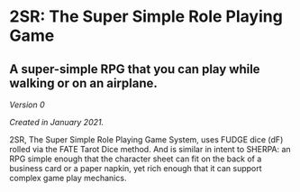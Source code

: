 # 2SR: The Super Simple Role Playing Game

## A super-simple RPG that you can play while walking or on an airplane.

_Version 0_

_Created in January 2021._

2SR, The Super Simple Role Playing 
Game System, uses FUDGE dice (dF) 
rolled via the FATE Tarot Dice method.
And is similar in intent to 
SHERPA: an RPG simple enough that the
character sheet can fit on the back
of a business card or a paper napkin,
yet rich enough that it can support 
complex game play mechanics.

